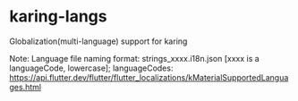 # karing-langs
Globalization(multi-language) support for karing

Note: Language file naming format: strings_xxxx.i18n.json [xxxx is a languageCode, lowercase];
      languageCodes: 
      https://api.flutter.dev/flutter/flutter_localizations/kMaterialSupportedLanguages.html 
